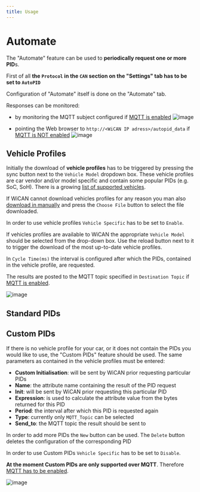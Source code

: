 ```yaml
---
title: Usage
---
```


# Automate

The "Automate" feature can be used to **periodically request one or more PID**s.

First of all **the `Protocol` in the `CAN` section on the "Settings" tab has to be set to `AutoPID`**

Configuration of "Automate" itself is done on the "Automate" tab.

Responses can be monitored:

- by monitoring the MQTT subject configured if [MQTT is enabled](../MQTT.md)
  ![image](/config/automate/monitor_mqtt.png)

- pointing the Web browser to `http://<WiCAN IP adress>/autopid_data` if [MQTT is NOT enabled](../MQTT.md)
  ![image](/config/automate/monitor_http.png)

## Vehicle Profiles

Initially the download of **vehicle profiles** has to be triggered by pressing the sync button next
to the `Vehicle Model` dropdown box. These vehicle profiles are car vendor and/or model specific and
contain some popular PIDs (e.g. SoC, SoH). There is a growing [list of supported vehicles](2.Supported_Vehicles.md).

If WiCAN cannot download vehicles profiles for any reason you man also [download in manually](https://github.com/meatpiHQ/wican-fw/blob/main/vehicle_profiles.json)
and press the `Choose File` button to select the file downloaded.

In order to use vehicle profiles `Vehicle Specific` has to be set to `Enable`.

If vehicles profiles are available to WiCAN the appropriate `Vehicle Model` should be selected from
the drop-down box. Use the reload button next to it to trigger the download of the most up-to-date
vehicle profiles.

In `Cycle Time(ms)` the interval is configured after which the PIDs, contained in the vehicle
profile, are requested.

The results are posted to the MQTT topic specified in `Destination Topic` if [MQTT is enabled](../MQTT.md).

![image](/config/automate/automate.png)

## Standard PIDs

<!-- TODO: Add description of standard PIDs -->

## Custom PIDs

If there is no vehicle profile for your car, or it does not contain the PIDs you would like to use,
the "Custom PIDs" feature should be used. The same parameters as contained in the vehicle profiles
must be entered:

- **Custom Initialisation**: will be sent by WiCAN prior requesting particular PIDs
- **Name**: the attribute name containing the result of the PID request
- **Init**: will be sent by WiCAN prior requesting this particular PID
- **Expression**: is used to calculate the attribute value from the bytes returned for this PID
- **Period**: the interval after which this PID is requested again
- **Type**: currently only `MQTT_Topic` can be selected
- **Send_to**: the MQTT topic the result should be sent to

In order to add more PIDs the `New` button can be used.
The `Delete` button deletes the configuration of the corresponding PID

In order to use Custom PIDs `Vehicle Specific` has to be set to `Disable`.

**At the moment Custom PIDs are only supported over MQTT**. Therefore [MQTT has to be
enabled](../MQTT.md).

![image](/config/automate/custom_pids.png)
